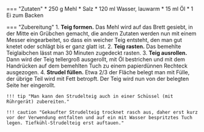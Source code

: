 === "Zutaten"
    * 250 g Mehl
    * Salz
    * 120 ml Wasser, lauwarm
    * 15 ml Öl
    * 1 Ei zum Backen

=== "Zubereitung"
    1. **Teig formen.** Das Mehl wird auf das Brett gesiebt, in der Mitte ein Grübchen gemacht, die andern Zutaten werden nun mit einem Messer eingearbeitet, so dass ein weicher Teig entsteht, den man gut knetet oder schlägt bis er ganz glatt ist.
    2. **Teig rasten.** Das bemehlte Teiglaibchen lässt man 30 Minuten zugedeckt rasten.
    3. **Teig ausrollen.** Dann wird der Teig tellergroß ausgerollt, mit Öl bestrichen und mit dem Handrücken auf dem bemehlten Tuch zu einem papierdünnen Rechteck ausgezogen.
    4. **Strudel füllen.** Etwa 2/3 der Fläche belegt man mit Fülle, der übrige Teil wird mit Fett betropft. Der Teig wird nun von der belegten Seite her eingerollt.

    !!! tip "Man kann den Strudelteig auch in einer Schüssel (mit Rührgerät) zubereiten."

    !!! caution "Gekaufter Strudelteig trocknet rasch aus, daher erst kurz vor der Verwendung entfalten und auf ein mit Wasser bespritztes Tuch legen. Tiefkühl-Strudelteig erst auftauen."

[^müller_walser]:
    {{ cite.müller_walser_mein_erstes_kochbuch }} 35-6.
